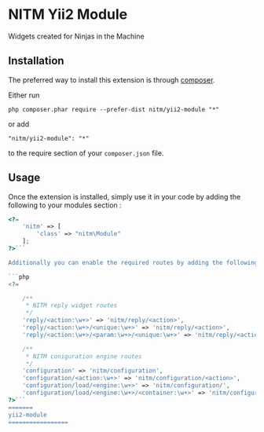 NITM Yii2 Module
============
Widgets created for Ninjas in the Machine

Installation
------------

The preferred way to install this extension is through [composer](http://getcomposer.org/download/).

Either run

```
php composer.phar require --prefer-dist nitm/yii2-module "*"
```

or add

```
"nitm/yii2-module": "*"
```

to the require section of your `composer.json` file.


Usage
-----

Once the extension is installed, simply use it in your code by adding the following to your modules section :

```php
<?= 
	'nitm' => [
		'class' => "nitm\Module"
	]; 
?>```

Additionally you can enable the required routes by adding the following to your urlManager section:

```php
<?=

	/**
	 * NITM reply widget routes
	 */
	'reply/<action:\w+>' => 'nitm/reply/<action>',
	'reply/<action:\w+>/<unique:\w+>' => 'nitm/reply/<action>',
	'reply/<action:\w+>/<param:\w+>/<unique:\w+>' => 'nitm/reply/<action>',

	/**
	 * NITM coniguration engine routes
	 */
	'configuration' => 'nitm/configuration',
	'configuration/<action:\w+>' => 'nitm/configuration/<action>',
	'configuration/load/<engine:\w+>' => 'nitm/configuration/',
	'configuration/load/<engine:\w+>/<container:\w+>' => 'nitm/configuration/',
?>```
=======
yii2-module
=================

